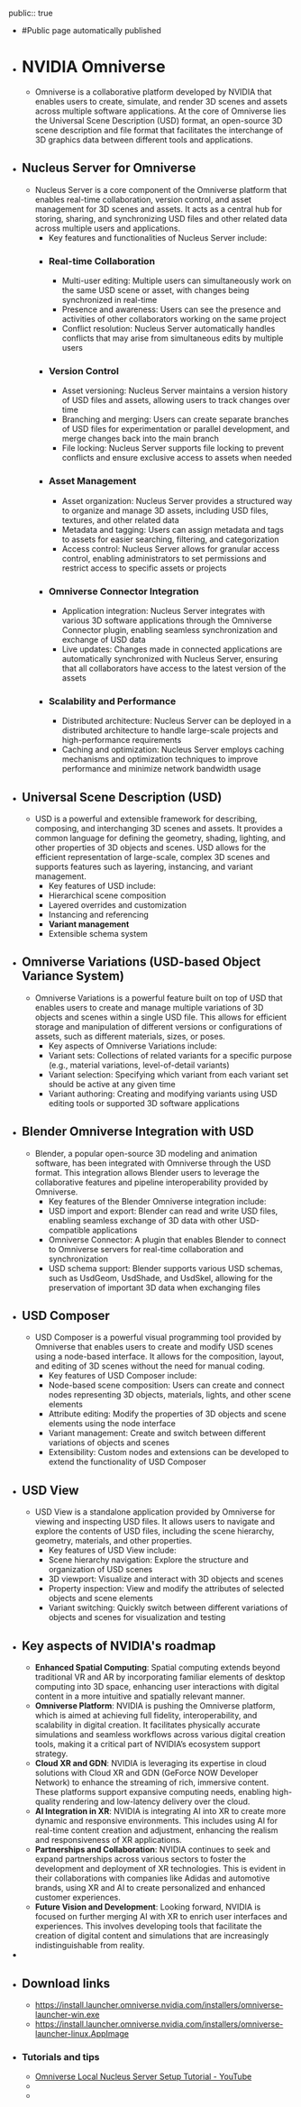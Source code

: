 public:: true

- #Public page automatically published
- # NVIDIA Omniverse
	- Omniverse is a collaborative platform developed by NVIDIA that enables users to create, simulate, and render 3D scenes and assets across multiple software applications. At the core of Omniverse lies the Universal Scene Description (USD) format, an open-source 3D scene description and file format that facilitates the interchange of 3D graphics data between different tools and applications.
- ## Nucleus Server for Omniverse
	- Nucleus Server is a core component of the Omniverse platform that enables real-time collaboration, version control, and asset management for 3D scenes and assets. It acts as a central hub for storing, sharing, and synchronizing USD files and other related data across multiple users and applications.
		- Key features and functionalities of Nucleus Server include:
		- ### Real-time Collaboration
			- Multi-user editing: Multiple users can simultaneously work on the same USD scene or asset, with changes being synchronized in real-time
			- Presence and awareness: Users can see the presence and activities of other collaborators working on the same project
			- Conflict resolution: Nucleus Server automatically handles conflicts that may arise from simultaneous edits by multiple users
		- ### Version Control
			- Asset versioning: Nucleus Server maintains a version history of USD files and assets, allowing users to track changes over time
			- Branching and merging: Users can create separate branches of USD files for experimentation or parallel development, and merge changes back into the main branch
			- File locking: Nucleus Server supports file locking to prevent conflicts and ensure exclusive access to assets when needed
		- ### Asset Management
			- Asset organization: Nucleus Server provides a structured way to organize and manage 3D assets, including USD files, textures, and other related data
			- Metadata and tagging: Users can assign metadata and tags to assets for easier searching, filtering, and categorization
			- Access control: Nucleus Server allows for granular access control, enabling administrators to set permissions and restrict access to specific assets or projects
		- ### Omniverse Connector Integration
			- Application integration: Nucleus Server integrates with various 3D software applications through the Omniverse Connector plugin, enabling seamless synchronization and exchange of USD data
			- Live updates: Changes made in connected applications are automatically synchronized with Nucleus Server, ensuring that all collaborators have access to the latest version of the assets
		- ### Scalability and Performance
			- Distributed architecture: Nucleus Server can be deployed in a distributed architecture to handle large-scale projects and high-performance requirements
			- Caching and optimization: Nucleus Server employs caching mechanisms and optimization techniques to improve performance and minimize network bandwidth usage
- ## Universal Scene Description (USD)
	- USD is a powerful and extensible framework for describing, composing, and interchanging 3D scenes and assets. It provides a common language for defining the geometry, shading, lighting, and other properties of 3D objects and scenes. USD allows for the efficient representation of large-scale, complex 3D scenes and supports features such as layering, instancing, and variant management.
		- Key features of USD include:
		- Hierarchical scene composition
		- Layered overrides and customization
		- Instancing and referencing
		- **Variant management**
		- Extensible schema system
- ## Omniverse Variations (USD-based Object Variance System)
	- Omniverse Variations is a powerful feature built on top of USD that enables users to create and manage multiple variations of 3D objects and scenes within a single USD file. This allows for efficient storage and manipulation of different versions or configurations of assets, such as different materials, sizes, or poses.
		- Key aspects of Omniverse Variations include:
		- Variant sets: Collections of related variants for a specific purpose (e.g., material variations, level-of-detail variants)
		- Variant selection: Specifying which variant from each variant set should be active at any given time
		- Variant authoring: Creating and modifying variants using USD editing tools or supported 3D software applications
- ## Blender Omniverse Integration with USD
	- Blender, a popular open-source 3D modeling and animation software, has been integrated with Omniverse through the USD format. This integration allows Blender users to leverage the collaborative features and pipeline interoperability provided by Omniverse.
		- Key features of the Blender Omniverse integration include:
		- USD import and export: Blender can read and write USD files, enabling seamless exchange of 3D data with other USD-compatible applications
		- Omniverse Connector: A plugin that enables Blender to connect to Omniverse servers for real-time collaboration and synchronization
		- USD schema support: Blender supports various USD schemas, such as UsdGeom, UsdShade, and UsdSkel, allowing for the preservation of important 3D data when exchanging files
- ## USD Composer
	- USD Composer is a powerful visual programming tool provided by Omniverse that enables users to create and modify USD scenes using a node-based interface. It allows for the composition, layout, and editing of 3D scenes without the need for manual coding.
		- Key features of USD Composer include:
		- Node-based scene composition: Users can create and connect nodes representing 3D objects, materials, lights, and other scene elements
		- Attribute editing: Modify the properties of 3D objects and scene elements using the node interface
		- Variant management: Create and switch between different variations of objects and scenes
		- Extensibility: Custom nodes and extensions can be developed to extend the functionality of USD Composer
- ## USD View
	- USD View is a standalone application provided by Omniverse for viewing and inspecting USD files. It allows users to navigate and explore the contents of USD files, including the scene hierarchy, geometry, materials, and other properties.
		- Key features of USD View include:
		- Scene hierarchy navigation: Explore the structure and organization of USD scenes
		- 3D viewport: Visualize and interact with 3D objects and scenes
		- Property inspection: View and modify the attributes of selected objects and scene elements
		- Variant switching: Quickly switch between different variations of objects and scenes for visualization and testing
- ## Key aspects of NVIDIA's roadmap
	- **Enhanced Spatial Computing**: Spatial computing extends beyond traditional VR and AR by incorporating familiar elements of desktop computing into 3D space, enhancing user interactions with digital content in a more intuitive and spatially relevant manner.
	- **Omniverse Platform**: NVIDIA is pushing the Omniverse platform, which is aimed at achieving full fidelity, interoperability, and scalability in digital creation. It facilitates physically accurate simulations and seamless workflows across various digital creation tools, making it a critical part of NVIDIA’s ecosystem support strategy.
	- **Cloud XR and GDN**: NVIDIA is leveraging its expertise in cloud solutions with Cloud XR and GDN (GeForce NOW Developer Network) to enhance the streaming of rich, immersive content. These platforms support expansive computing needs, enabling high-quality rendering and low-latency delivery over the cloud.
	- **AI Integration in XR**: NVIDIA is integrating AI into XR to create more dynamic and responsive environments. This includes using AI for real-time content creation and adjustment, enhancing the realism and responsiveness of XR applications.
	- **Partnerships and Collaboration**: NVIDIA continues to seek and expand partnerships across various sectors to foster the development and deployment of XR technologies. This is evident in their collaborations with companies like Adidas and automotive brands, using XR and AI to create personalized and enhanced customer experiences.
	- **Future Vision and Development**: Looking forward, NVIDIA is focused on further merging AI with XR to enrich user interfaces and experiences. This involves developing tools that facilitate the creation of digital content and simulations that are increasingly indistinguishable from reality.
-
- ## Download links
	- https://install.launcher.omniverse.nvidia.com/installers/omniverse-launcher-win.exe
	- https://install.launcher.omniverse.nvidia.com/installers/omniverse-launcher-linux.AppImage
- ### Tutorials and tips
	- [Omniverse Local Nucleus Server Setup Tutorial - YouTube](https://www.youtube.com/watch?v=xnUTCp_vN8I)
	-
	-